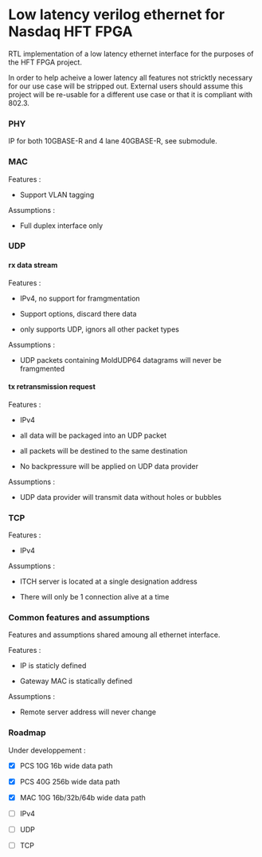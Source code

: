 # Low latency verilog ethernet for Nasdaq HFT FPGA

RTL implementation of a low latency ethernet interface for the purposes of the HFT FPGA project.

In order to help acheive a lower latency all features not stricktly necessary for our
use case will be stripped out. External users should assume this project will be re-usable 
for a different use case or that it is compliant with 802.3.

### PHY 

IP for both 10GBASE-R and 4 lane 40GBASE-R, see submodule.

### MAC

Features :

- Support VLAN tagging

Assumptions :

- Full duplex interface only 


### UDP 

#### rx data stream

Features : 

- IPv4, no support for framgmentation

- Support options, discard there data

- only supports UDP, ignors all other packet types

Assumptions : 

- UDP packets containing MoldUDP64 datagrams will never be framgmented

#### tx retransmission request

Features : 

- IPv4

- all data will be packaged into an UDP packet

- all packets will be destined to the same destination

- No backpressure will be applied on UDP data provider

Assumptions : 

- UDP data provider will transmit data without holes or bubbles 

### TCP

Features : 

- IPv4

Assumptions : 

- ITCH server is located at a single designation address

- There will only be 1 connection alive at a time

### Common features and assumptions

Features and assumptions shared amoung all ethernet interface.

Features :

- IP is staticly defined 

- Gateway MAC is statically defined

Assumptions :

- Remote server address will never change 

### Roadmap 

Under developpement : 

- [x] PCS 10G 16b wide data path

- [x] PCS 40G 256b wide data path

- [x] MAC 10G 16b/32b/64b wide data path

- [ ] IPv4

- [ ] UDP

- [ ] TCP


